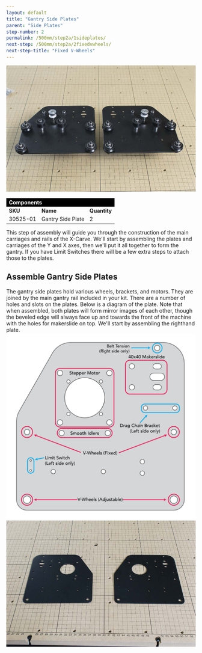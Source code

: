 ```yaml
---
layout: default
title: "Gantry Side Plates"
parent: "Side Plates"
step-number: 2
permalink: /500mm/step2a/1sideplates/
next-step: /500mm/step2a/2fixedvwheels/
next-step-title: "Fixed V-Wheels"
---
```


<img src="../../step2/photo/jpfs_DSC2610.jpg">

<table>
<tr><td style="color:#fff;background: #000;" colspan="3"><b>Components</b></td></tr>
	<tr>
		<td><b>SKU</b></td>
		<td><b>Name</b></td>
		<td><b>Quantity</b></td>
	</tr>
	<tr>
		<td>30525-01</td>
		<td>Gantry Side Plate</td>
		<td>2</td>
	</tr>
</table>

This step of assembly will guide you through the construction of the main carriages and rails of the X-Carve. We'll start by assembling the plates and carriages of the Y and X axes, then we'll put it all together to form the gantry. If you have Limit Switches there will be a few extra steps to attach those to the plates.
<h2><strong>Assemble Gantry Side Plates</strong></h2>

The gantry side plates hold various wheels, brackets, and motors. They are joined by the main gantry rail included in your kit. There are a number of holes and slots on the plates. Below is a diagram of the plate. Note that when assembled, both plates will form mirror images of each other, though the beveled edge will always face up and towards the front of the machine with the holes for makerslide on top. We'll start by assembling the righthand plate.
<img src="../../step2/photo/gantry_plate_diagram.png">
<img src="../../step2/photo/jpfs_DSC2555.jpg">
